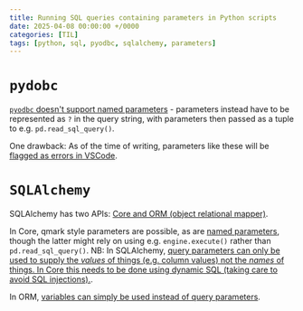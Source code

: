```yaml
---
title: Running SQL queries containing parameters in Python scripts
date: 2025-04-08 00:00:00 +/0000
categories: [TIL]
tags: [python, sql, pyodbc, sqlalchemy, parameters]
---
```


# `pydobc`
[`pyodbc` doesn't support named parameters](https://stackoverflow.com/questions/32748982/does-pyodbc-support-any-form-of-named-parameters) - parameters instead have to be represented as `?` in the query string, with parameters then passed as a tuple to e.g. `pd.read_sql_query()`.

One drawback: As of the time of writing, parameters like these will be [flagged as errors in VSCode](https://github.com/microsoft/vscode-mssql/issues/19096).

# `SQLAlchemy`
SQLAlchemy has two APIs: [Core and ORM (object relational mapper)](https://docs.sqlalchemy.org/en/20/tutorial/index.html).

In Core, qmark style parameters are possible, as are [named parameters](https://stackoverflow.com/a/78089822/4659442), though the latter might rely on using e.g. `engine.execute()` rather than `pd.read_sql_query()`. NB: In SQLAlchemy, [query parameters can only be used to supply the _values_ of things (e.g. column values) not the _names_ of things. In Core this needs to be done using dynamic SQL (taking care to avoid SQL injections).](https://stackoverflow.com/a/72818255/4659442).

In ORM, [variables can simply be used instead of query parameters](/_posts/2025-04-11-Using%20SQLAlchemy%20ORM.md).
